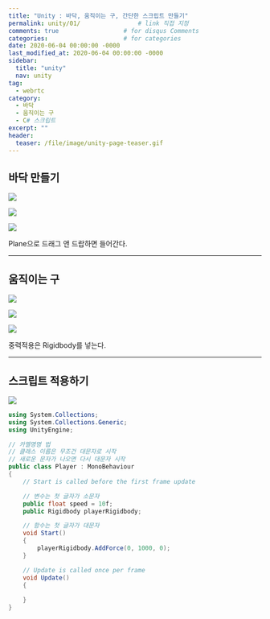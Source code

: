 ```yaml
---
title: "Unity : 바닥, 움직이는 구, 간단한 스크립트 만들기"
permalink: unity/01/                # link 직접 지정
comments: true                  # for disqus Comments
categories:                     # for categories
date: 2020-06-04 00:00:00 -0000
last_modified_at: 2020-06-04 00:00:00 -0000
sidebar:
  title: "unity" 
  nav: unity
tag:
  - webrtc
category:
  - 바닥
  - 움직이는 구
  - C# 스크립트
excerpt: ""
header:
  teaser: /file/image/unity-page-teaser.gif
---
```


## 바닥 만들기

![](/file/image/unity-01.png)

![](/file/image/unity-01-01.png)

![](/file/image/unity-02.png)

Plane으로 드래그 앤 드랍하면 들어간다.

---

## 움직이는 구

![](/file/image/unity-01-02.png)

![](/file/image/unity-01-03.png)

![](/file/image/unity-01-04.png)

중력적용은 Rigidbody를 넣는다.

---

## 스크립트 적용하기

![](/file/image/unity-01-05.png)

```csharp
using System.Collections;
using System.Collections.Generic;
using UnityEngine;

// 카멜명명 법
// 클래스 이름은 무조건 대문자로 시작
// 새로운 문자가 나오면 다시 대문자 시작
public class Player : MonoBehaviour
{
    // Start is called before the first frame update

    // 변수는 첫 글자가 소문자
    public float speed = 10f;
    public Rigidbody playerRigidbody;

    // 함수는 첫 글자가 대문자
    void Start()
    {
        playerRigidbody.AddForce(0, 1000, 0);
    }

    // Update is called once per frame
    void Update()
    {
        
    }
}
```